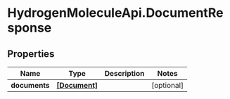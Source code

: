 # HydrogenMoleculeApi.DocumentResponse

## Properties
Name | Type | Description | Notes
------------ | ------------- | ------------- | -------------
**documents** | [**[Document]**](Document.md) |  | [optional] 



